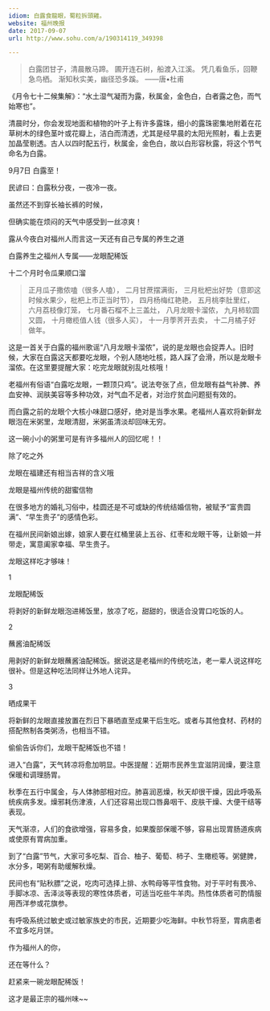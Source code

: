 ```yaml
---
idiom: 白露食龍眼，蜀粒拆頭雞。
website: 福州晚报
date: 2017-09-07
url: http://www.sohu.com/a/190314119_349398

---
```


> 白露团甘子，清晨散马蹄。
> 圃开连石树，船渡入江溪。
> 凭几看鱼乐，回鞭急鸟栖。
> 渐知秋实美，幽径恐多蹊。
> ——唐•杜甫

《月令七十二候集解》：“水土湿气凝而为露，秋属金，金色白，白者露之色，而气始寒也”。

清晨时分，你会发现地面和植物的叶子上有许多露珠，细小的露珠密集地附着在花草树木的绿色茎叶或花瓣上，洁白而清透，尤其是经早晨的太阳光照射，看上去更加晶莹剔透。古人以四时配五行，秋属金，金色白，故以白形容秋露，将这个节气命名为白露。

9月7日 白露至！

民谚曰：白露秋分夜，一夜冷一夜。

虽然还不到穿长袖长裤的时候，

但确实能在烦闷的天气中感受到一丝凉爽！

露从今夜白对福州人而言这一天还有自己专属的养生之道

白露养生之福州人专属——龙眼配稀饭

十二个月时令瓜果顺口溜

> 正月瓜子撒侬嗑（很多人嗑），
> 二月甘蔗摆满街，
> 三月枇杷出好势（意即这时候水果少，枇杷上市正当时节），
> 四月杨梅红艳艳，
> 五月桃李肚里红，
> 六月荔枝像灯笼，
> 七月番石榴不上三盖灶，
> 八月龙眼卡溜侬，
> 九月柿软圆又圆，
> 十月橄榄值人钱（很多人买），
> 十一月荸荠开去卖，
> 十二月橘子好做年。

这是一首关于白露的福州歌谣“八月龙眼卡溜侬”，说的是龙眼也会捉弄人。旧时候，大家在白露这天都要吃龙眼，个别人随地吐核，路人踩了会滑，所以是龙眼卡溜侬。在这里要提醒大家：吃完龙眼就别乱吐核哦！

老福州有俗语“白露吃龙眼，一颗顶只鸡”。说法夸张了点，但龙眼有益气补脾、养血安神、润肤美容等多种功效，对气血不足者，对治疗贫血问题挺有效的。

而白露之前的龙眼个大核小味甜口感好，绝对是当季水果。老福州人喜欢将新鲜龙眼泡在米粥里，龙眼清甜，米粥虽清淡却回味无穷。

这一碗小小的粥里可是有许多福州人的回忆呢！！

除了吃之外

龙眼在福建还有相当吉祥的含义哦

龙眼是福州传统的甜蜜信物

在很多地方的婚礼习俗中，桂圆还是不可或缺的传统结婚信物，被赋予“富贵圆满”、“早生贵子”的感情色彩。

在福州民间新娘出嫁，娘家人要在红桶里装上五谷、红枣和龙眼干等，让新娘一并带走，寓意阖家幸福、早生贵子。

龙眼这样吃才够味！

1 

龙眼配稀饭

将剥好的新鲜龙眼泡进稀饭里，放凉了吃，甜甜的，很适合没胃口吃饭的人。

2

蘸酱油配稀饭

用剥好的新鲜龙眼蘸酱油配稀饭。据说这是老福州的传统吃法，老一辈人说这样吃很补。但是这种吃法同样让外地人诧异。

3

晒成果干

将新鲜的龙眼直接放置在烈日下暴晒直至成果干后生吃。或者与其他食材、药材的搭配熬制各类粥汤，也相当不错。

偷偷告诉你们，龙眼干配稀饭也不错！

进入“白露”，天气转凉将愈加明显。中医提醒：近期市民养生宜滋阴润燥，要注意保暖和调理肠胃。

秋季在五行中属金，与人体肺部相对应。肺喜润恶燥，秋天却很干燥，因此呼吸系统疾病多发。燥邪耗伤津液，人们还容易出现口唇鼻咽干、皮肤干燥、大便干结等表现。

天气渐凉，人们的食欲增强，容易多食，如果腹部保暖不够，容易出现胃肠道疾病或使原有胃病加重。

到了“白露”节气，大家可多吃梨、百合、柚子、葡萄、柿子、生橄榄等。粥健脾，水分多，喝粥有助缓解秋燥。

民间也有“贴秋膘”之说，吃肉可选择上排、水鸭母等平性食物。对于平时有畏冷、手脚冰凉、舌泽淡等表现的寒性体质者，可适当吃些牛羊肉。热性体质者可酌情服用西洋参或花旗参。

有呼吸系统过敏史或过敏家族史的市民，近期要少吃海鲜。中秋节将至，胃病患者不宜多吃月饼。

作为福州人的你，

还在等什么？

赶紧来一碗龙眼配稀饭！

这才是最正宗的福州味~~
